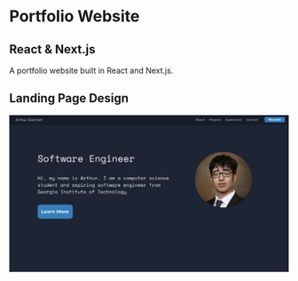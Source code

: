 # Portfolio Website
## React & Next.js
A portfolio website built in React and Next.js.

## Landing Page Design
![Design Screenshot](/readme-assets/figma_design_100.png)

